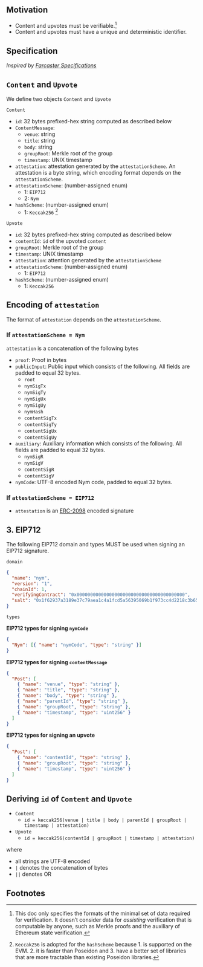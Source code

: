 ## Motivation

- Content and upvotes must be verifiable.[^1]
- Content and upvotes must have a unique and deterministic identifier.

## Specification

_Inspired by [Farcaster Specifications](https://github.com/farcasterxyz/protocol/blob/main/docs/SPECIFICATION.md#farcaster-specifications)_

## `Content` and `Upvote`

We define two objects `Content` and `Upvote`

`Content`

- `id`: 32 bytes prefixed-hex string computed as described below
- `ContentMessage`:
  - `venue`: string
  - `title`: string
  - `body`: string
  - `groupRoot`: Merkle root of the group
  - `timestamp`: UNIX timestamp
- `attestation`: attestation generated by the `attestationScheme`. An attestation is a byte string, which encoding format depends on the `attestationScheme`.
- `attestationScheme`: (number-assigned enum)
  - 1: `EIP712`
  - 2: `Nym`
- `hashScheme`: (number-assigned enum)
  - 1: `Keccak256` [^2]

`Upvote`

- `id`: 32 bytes prefixed-hex string computed as described below
- `contentId`: `id` of the upvoted `content`
- `groupRoot`: Merkle root of the group
- `timestamp`: UNIX timestamp
- `attestation`: attention generated by the `attestationScheme`
- `attestationScheme`: (number-assigned enum)
  - 1: `EIP712`
- `hashScheme`: (number-assigned enum)
  - 1: `Keccak256`

## Encoding of `attestation`

The format of `attestation` depends on the `attestationScheme`.

### If `attestationScheme = Nym`

`attestation` is a concatenation of the following bytes

- `proof`: Proof in bytes
- `publicInput`: Public input which consists of the following. All fields are padded to equal 32 bytes.
  - `root`
  - `nymSigTx`
  - `nymSigTy`
  - `nymSigUx`
  - `nymSigUy`
  - `nymHash`
  - `contentSigTx`
  - `contentSigTy`
  - `contentSigUx`
  - `contentSigUy`
- `auxiliary`: Auxiliary information which consists of the following. All fields are padded to equal 32 bytes.
  - `nymSigR`
  - `nymSigV`
  - `contentSigR`
  - `contentSigV`
- `nymCode`: UTF-8 encoded Nym code, padded to equal 32 bytes.

### If `attestationScheme = EIP712`

- `attestation` is an [ERC-2098](https://eips.ethereum.org/EIPS/eip-2098) encoded signature

## 3. EIP712

The following EIP712 domain and types MUST be used when signing an EIP712 signature.

`domain`

```json
{
  "name": "nym",
  "version": "1",
  "chainId": 1,
  "verifyingContract": "0x0000000000000000000000000000000000000000",
  "salt": "0x1f62937a3189e37c79aea1c4a1fcd5a56395069b1f973cc4d2218c3b65a6c9ff"
}
```

`types`

**EIP712 types for signing `nymCode`**

```json
{
  "Nym": [{ "name": "nymCode", "type": "string" }]
}
```

**EIP712 types for signing `contentMessage`**

```json
{
  "Post": [
    { "name": "venue", "type": "string" },
    { "name": "title", "type": "string" },
    { "name": "body", "type": "string" },
    { "name": "parentId", "type": "string" },
    { "name": "groupRoot", "type": "string" },
    { "name": "timestamp", "type": "uint256" }
  ]
}
```

**EIP712 types for signing an upvote**

```json
{
  "Post": [
    { "name": "contentId", "type": "string" },
    { "name": "groupRoot", "type": "string" },
    { "name": "timestamp", "type": "uint256" }
  ]
}
```

## Deriving `id` of `Content` and `Upvote`

- `Content`
  - `id = keccak256(venue | title | body | parentId | groupRoot | timestamp | attestation)`
- `Upvote`
  - `id = keccak256(contentId | groupRoot | timestamp | attestation)`

where

- all strings are UTF-8 encoded
- `|` denotes the concatenation of bytes
- `||` denotes OR

## Footnotes

[^1]: This doc only specifies the formats of the minimal set of data required for verification. It doesn’t consider data for _assisting_ verification that is computable by anyone, such as Merkle proofs and the auxiliary of Ethereum state verification.
[^2]: `Keccak256` is adopted for the `hashScheme` because 1. is supported on the EVM. 2. it is faster than Poseidon and 3. have a better set of libraries that are more tractable than existing Poseidon libraries.
